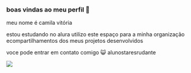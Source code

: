 ### boas vindas ao meu perfil 👋

meu nome é camila vitória

estou estudando no alura
utilizo este espaço para a minha organização ecompartilhamentos dos meus projetos desenvolvidos

voce pode entrar em contato comigo 😺
alunostaresrudante

![](![https://i.pinimg.com/originals/62/8c/01/628c01e4b8321396e45d812a871ffd26.jpg]()
)


<!--
**iamnotgithubb/iamnotgithubb** is a ✨ _special_ ✨ repository because its `README.md` (this file) appears on your GitHub profile.

Here are some ideas to get you started:

- 🔭 I’m currently working on ...
- 🌱 I’m currently learning ...
- 👯 I’m looking to collaborate on ...
- 🤔 I’m looking for help with ...
- 💬 Ask me about ...
- 📫 How to reach me: ...
- 😄 Pronouns: ...
- ⚡ Fun fact: ...
-->
